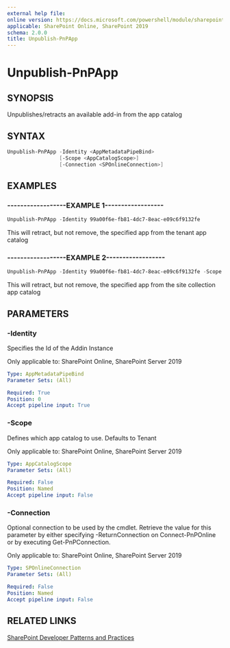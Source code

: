 ```yaml
---
external help file:
online version: https://docs.microsoft.com/powershell/module/sharepoint-pnp/unpublish-pnpapp
applicable: SharePoint Online, SharePoint 2019
schema: 2.0.0
title: Unpublish-PnPApp
---
```


# Unpublish-PnPApp

## SYNOPSIS
Unpublishes/retracts an available add-in from the app catalog

## SYNTAX 

```powershell
Unpublish-PnPApp -Identity <AppMetadataPipeBind>
                 [-Scope <AppCatalogScope>]
                 [-Connection <SPOnlineConnection>]
```

## EXAMPLES

### ------------------EXAMPLE 1------------------
```powershell
Unpublish-PnPApp -Identity 99a00f6e-fb81-4dc7-8eac-e09c6f9132fe
```

This will retract, but not remove, the specified app from the tenant app catalog

### ------------------EXAMPLE 2------------------
```powershell
Unpublish-PnPApp -Identity 99a00f6e-fb81-4dc7-8eac-e09c6f9132fe -Scope Site
```

This will retract, but not remove, the specified app from the site collection app catalog

## PARAMETERS

### -Identity
Specifies the Id of the Addin Instance

Only applicable to: SharePoint Online, SharePoint Server 2019

```yaml
Type: AppMetadataPipeBind
Parameter Sets: (All)

Required: True
Position: 0
Accept pipeline input: True
```

### -Scope
Defines which app catalog to use. Defaults to Tenant

Only applicable to: SharePoint Online, SharePoint Server 2019

```yaml
Type: AppCatalogScope
Parameter Sets: (All)

Required: False
Position: Named
Accept pipeline input: False
```

### -Connection
Optional connection to be used by the cmdlet. Retrieve the value for this parameter by either specifying -ReturnConnection on Connect-PnPOnline or by executing Get-PnPConnection.

Only applicable to: SharePoint Online, SharePoint Server 2019

```yaml
Type: SPOnlineConnection
Parameter Sets: (All)

Required: False
Position: Named
Accept pipeline input: False
```

## RELATED LINKS

[SharePoint Developer Patterns and Practices](https://aka.ms/sppnp)